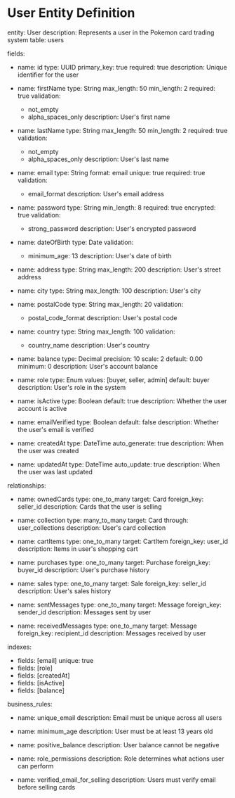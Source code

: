 # User Entity Definition
entity: User
description: Represents a user in the Pokemon card trading system
table: users

fields:
  - name: id
    type: UUID
    primary_key: true
    required: true
    description: Unique identifier for the user
    
  - name: firstName
    type: String
    max_length: 50
    min_length: 2
    required: true
    validation:
      - not_empty
      - alpha_spaces_only
    description: User's first name
    
  - name: lastName
    type: String
    max_length: 50
    min_length: 2
    required: true
    validation:
      - not_empty
      - alpha_spaces_only
    description: User's last name
    
  - name: email
    type: String
    format: email
    unique: true
    required: true
    validation:
      - email_format
    description: User's email address
    
  - name: password
    type: String
    min_length: 8
    required: true
    encrypted: true
    validation:
      - strong_password
    description: User's encrypted password
    
  - name: dateOfBirth
    type: Date
    validation:
      - minimum_age: 13
    description: User's date of birth
    
  - name: address
    type: String
    max_length: 200
    description: User's street address
    
  - name: city
    type: String
    max_length: 100
    description: User's city
    
  - name: postalCode
    type: String
    max_length: 20
    validation:
      - postal_code_format
    description: User's postal code
    
  - name: country
    type: String
    max_length: 100
    validation:
      - country_name
    description: User's country
    
  - name: balance
    type: Decimal
    precision: 10
    scale: 2
    default: 0.00
    minimum: 0
    description: User's account balance
    
  - name: role
    type: Enum
    values: [buyer, seller, admin]
    default: buyer
    description: User's role in the system
    
  - name: isActive
    type: Boolean
    default: true
    description: Whether the user account is active
    
  - name: emailVerified
    type: Boolean
    default: false
    description: Whether the user's email is verified
    
  - name: createdAt
    type: DateTime
    auto_generate: true
    description: When the user was created
    
  - name: updatedAt
    type: DateTime
    auto_update: true
    description: When the user was last updated

relationships:
  - name: ownedCards
    type: one_to_many
    target: Card
    foreign_key: seller_id
    description: Cards that the user is selling
    
  - name: collection
    type: many_to_many
    target: Card
    through: user_collections
    description: User's card collection
    
  - name: cartItems
    type: one_to_many
    target: CartItem
    foreign_key: user_id
    description: Items in user's shopping cart
    
  - name: purchases
    type: one_to_many
    target: Purchase
    foreign_key: buyer_id
    description: User's purchase history
    
  - name: sales
    type: one_to_many
    target: Sale
    foreign_key: seller_id
    description: User's sales history
    
  - name: sentMessages
    type: one_to_many
    target: Message
    foreign_key: sender_id
    description: Messages sent by user
    
  - name: receivedMessages
    type: one_to_many
    target: Message
    foreign_key: recipient_id
    description: Messages received by user

indexes:
  - fields: [email]
    unique: true
  - fields: [role]
  - fields: [createdAt]
  - fields: [isActive]
  - fields: [balance]

business_rules:
  - name: unique_email
    description: Email must be unique across all users
    
  - name: minimum_age
    description: User must be at least 13 years old
    
  - name: positive_balance
    description: User balance cannot be negative
    
  - name: role_permissions
    description: Role determines what actions user can perform
    
  - name: verified_email_for_selling
    description: Users must verify email before selling cards
